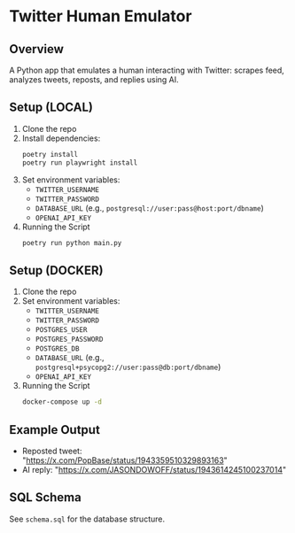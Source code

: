 # Twitter Human Emulator

## Overview
A Python app that emulates a human interacting with Twitter: scrapes feed, analyzes tweets, reposts, and replies using AI.

## Setup (LOCAL)
1. Clone the repo
2. Install dependencies:
   ```bash
   poetry install
   poetry run playwright install
   ```
3. Set environment variables:
   - `TWITTER_USERNAME`
   - `TWITTER_PASSWORD`
   - `DATABASE_URL` (e.g., `postgresql://user:pass@host:port/dbname`)
   - `OPENAI_API_KEY`
4. Running the Script
   ```bash
   poetry run python main.py
   ```

## Setup (DOCKER)
1. Clone the repo
2. Set environment variables:
   - `TWITTER_USERNAME`
   - `TWITTER_PASSWORD`
   - `POSTGRES_USER`
   - `POSTGRES_PASSWORD`
   - `POSTGRES_DB`
   - `DATABASE_URL` (e.g., `postgresql+psycopg2://user:pass@db:port/dbname`)
   - `OPENAI_API_KEY`
3. Running the Script
   ```bash
   docker-compose up -d
   ```

## Example Output
- Reposted tweet: "https://x.com/PopBase/status/1943359510329893163"
- AI reply: "https://x.com/JASONDOWOFF/status/1943614245100237014"

## SQL Schema
See `schema.sql` for the database structure. 